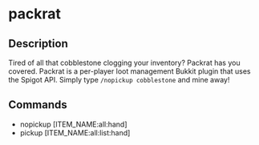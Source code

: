# packrat
## Description
Tired of all that cobblestone clogging your inventory? Packrat has you covered.
Packrat is a per-player loot management Bukkit plugin that uses the Spigot API. Simply type `/nopickup cobblestone` and mine away!

## Commands
- nopickup [ITEM_NAME:all:hand]
- pickup [ITEM_NAME:all:list:hand]
